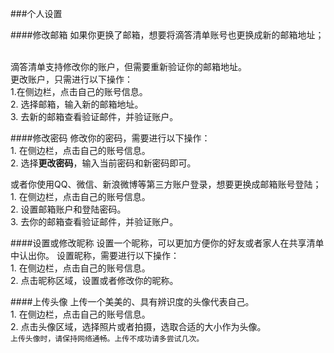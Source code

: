 ###个人设置

####修改邮箱
如果你更换了邮箱，想要将滴答清单账号也更换成新的邮箱地址；

<br >滴答清单支持修改你的账户，但需要重新验证你的邮箱地址。
<br >更改账户，只需进行以下操作：
<br>1.在侧边栏，点击自己的账号信息。
<br>2. 选择邮箱，输入新的邮箱地址。
<br>3. 去新的邮箱查看验证邮件，并验证账户。

####修改密码
修改你的密码，需要进行以下操作：
<br>1. 在侧边栏，点击自己的账号信息。
<br>2. 选择**更改密码**，输入当前密码和新密码即可。


或者你使用QQ、微信、新浪微博等第三方账户登录，想要更换成邮箱账号登陆；
<br>1. 在侧边栏，点击自己的账号信息。
<br>2. 设置邮箱账户和登陆密码。
<br>3. 去你的邮箱查看验证邮件，并验证账户。

####设置或修改昵称
设置一个昵称，可以更加方便你的好友或者家人在共享清单中认出你。
设置昵称，需要进行以下操作：
<br>1. 在侧边栏，点击自己的账号信息。
<br>2. 点击昵称区域，设置或者修改你的昵称。

####上传头像
上传一个美美的、具有辨识度的头像代表自己。
<br>1. 在侧边栏，点击自己的账号信息。
<br>2. 点击头像区域，选择照片或者拍摄，选取合适的大小作为头像。
<br >`上传头像时，请保持网络通畅。上传不成功请多尝试几次。`
